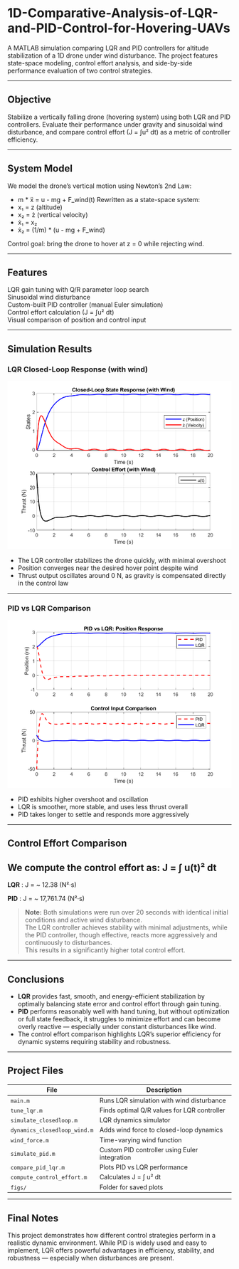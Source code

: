 # 1D-Comparative-Analysis-of-LQR-and-PID-Control-for-Hovering-UAVs 

A MATLAB simulation comparing LQR and PID controllers for altitude stabilization of a 1D drone under wind disturbance. The project features state-space modeling, control effort analysis, and side-by-side performance evaluation of two control strategies.

---

## Objective

Stabilize a vertically falling drone (hovering system) using both LQR and PID controllers. Evaluate their performance under gravity and sinusoidal wind disturbance, and compare control effort (J = ∫u² dt) as a metric of controller efficiency.

---

## System Model

We model the drone’s vertical motion using Newton’s 2nd Law:
- m * ẍ = u - mg + F_wind(t)
Rewritten as a state-space system:
- x₁ = z (altitude)
- x₂ = ż (vertical velocity)
- ẋ₁ = x₂
- ẋ₂ = (1/m) * (u - mg + F_wind)

Control goal: bring the drone to hover at z = 0 while rejecting wind.

---

## Features

 LQR gain tuning with Q/R parameter loop search  
 Sinusoidal wind disturbance  
 Custom-built PID controller (manual Euler simulation)  
 Control effort calculation (J = ∫u² dt)  
 Visual comparison of position and control input  

---

## Simulation Results

### LQR Closed-Loop Response (with wind)

![LQR Response](Hovering_Drone_LQR_PID/figs/Fig_1.png)

- The LQR controller stabilizes the drone quickly, with minimal overshoot
- Position converges near the desired hover point despite wind
- Thrust output oscillates around 0 N, as gravity is compensated directly in the control law

---

### PID vs LQR Comparison

![PID vs LQR](Hovering_Drone_LQR_PID/figs/Fig_2.png)

- PID exhibits higher overshoot and oscillation  
- LQR is smoother, more stable, and uses less thrust overall  
- PID takes longer to settle and responds more aggressively

---

## Control Effort Comparison

We compute the control effort as:
J = ∫ u(t)² dt
--
**LQR** : J = ~ 12.38 (N²·s) 

**PID** : J = ~ 17,761.74 (N²·s)

>  **Note:** Both simulations were run over 20 seconds with identical initial conditions and active wind disturbance.  
> The LQR controller achieves stability with minimal adjustments, while the PID controller, though effective, reacts more aggressively and continuously to disturbances.  
> This results in a significantly higher total control effort.

---

## Conclusions

- **LQR** provides fast, smooth, and energy-efficient stabilization by optimally balancing state error and control effort through gain tuning.
- **PID** performs reasonably well with hand tuning, but without optimization or full state feedback, it struggles to minimize effort and can become overly reactive — especially under constant disturbances like wind.
- The control effort comparison highlights LQR’s superior efficiency for dynamic systems requiring stability and robustness.

---

##  Project Files

| File | Description |
|------|-------------|
| `main.m` | Runs LQR simulation with wind disturbance |
| `tune_lqr.m` | Finds optimal Q/R values for LQR controller |
| `simulate_closedloop.m` | LQR dynamics simulator |
| `dynamics_closedloop_wind.m` | Adds wind force to closed-loop dynamics |
| `wind_force.m` | Time-varying wind function |
| `simulate_pid.m` | Custom PID controller using Euler integration |
| `compare_pid_lqr.m` | Plots PID vs LQR performance |
| `compute_control_effort.m` | Calculates J = ∫ u² dt |
| `figs/` | Folder for saved plots |

---

## Final Notes

This project demonstrates how different control strategies perform in a realistic dynamic environment. While PID is widely used and easy to implement, LQR offers powerful advantages in efficiency, stability, and robustness — especially when disturbances are present.


















